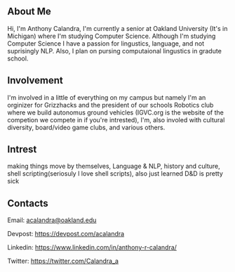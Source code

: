 ## About Me

Hi, I'm Anthony Calandra, I'm currently a senior at Oakland University (It's in Michigan) where I'm studying Computer Science. Although I'm studying Computer Science I have a passion for lingustics, language, and not suprisingly NLP. Also, I plan on pursing computaional lingustics in gradute school.

## Involvement

I'm involved in a little of everything on my campus but namely I'm an orginizer for Grizzhacks and the president of our schools Robotics club where we build autonomus ground vehicles (IGVC.org is the website of the competion we compete in if you're intrested), I'm, also involed with cultural diversity, board/video game clubs, and various others. 

## Intrest
making things move by themselves, Language & NLP, history and culture, shell scripting(seriosuly I love shell scripts), also just learned D&D is pretty sick 

## Contacts

Email: acalandra@oakland.edu

Devpost: https://devpost.com/acalandra

Linkedin: https://www.linkedin.com/in/anthony-r-calandra/

Twitter: https://twitter.com/Calandra_a
